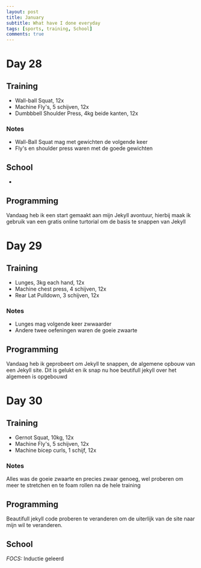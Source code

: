 ```yaml
---
layout: post
title: January
subtitle: What have I done everyday
tags: [sports, training, School]
comments: true
---
```


# Day 28
## Training
* Wall-ball Squat, 12x
* Machine Fly's, 5 schijven, 12x
* Dumbbbell Shoulder Press, 4kg beide kanten, 12x  
### Notes
* Wall-Ball Squat mag met gewichten de volgende keer  
* Fly's en shoulder press waren met de goede gewichten
## School
-
## Programming
Vandaag heb ik een start gemaakt aan mijn Jekyll avontuur, hierbij maak ik gebruik van een gratis online turtorial om de basis te snappen van Jekyll

# Day 29
## Training
* Lunges, 3kg each hand, 12x
* Machine chest press, 4 schijven, 12x
* Rear Lat Pulldown, 3 schijven, 12x
### Notes
* Lunges mag volgende keer zwwaarder
* Andere twee oefeningen waren de goeie zwaarte

## Programming
Vandaag heb ik geprobeert om Jekyll te snappen, de algemene opbouw van een Jekyll site. Dit is gelukt en ik snap nu hoe beutifull jekyll over het algemeen is opgebouwd

# Day 30
## Training
* Gernot Squat, 10kg, 12x
* Machine Fly's, 5 schijven, 12x
* Machine bicep curls, 1 schijf, 12x
### Notes
Alles was de goeie zwaarte en precies zwaar genoeg, wel proberen om meer te stretchen en te foam rollen na de hele training

## Programming
Beautifull jekyll code proberen te veranderen om de uiterlijk van de site naar mijn wil te veranderen.

## School
*FOCS:* Inductie geleerd